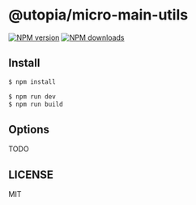 # @utopia/micro-main-utils

[![NPM version](https://img.shields.io/npm/v/@utopia/micro-main-utils.svg?style=flat)](https://npmjs.org/package/@utopia/micro-main-utils)
[![NPM downloads](http://img.shields.io/npm/dm/@utopia/micro-main-utils.svg?style=flat)](https://npmjs.org/package/@utopia/micro-main-utils)

## Install

```bash
$ npm install
```

```bash
$ npm run dev
$ npm run build
```

## Options

TODO

## LICENSE

MIT
